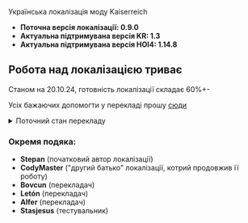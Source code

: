 Українська локалізація моду Kaiserreich 
- **Поточна версія локалізації: 0.9.0**
- **Актуальна підтримувана версія KR: 1.3**
- **Актуальна підтримувана версія HOI4: 1.14.8**

## **Робота над локалізацією триває**
Станом на 20.10.24, готовність локалізації складає 60%+-

Усіх бажаючих допомогти у перекладі прошу [сюди](https://t.me/CodyMaster3)

<details>
<summary>Поточний стан перекладу</summary>

### :white_check_mark:Готово:

### :fast_forward:У процесі затвердження:

### :ballot_box_with_check:Повністю перекладено:
- Україна - **Вадим (Bovcun)** і **Stepan**
- Міттельєвропа - **Данило (CodyMaster)**
- Соц. Італія - **Данило (CodyMaster)**
- Австрійська Імперія - **Letón** i **Stepan**

### :arrow_forward:У процесі перекладу:

### :name_badge:Не перекладено або перекладено частково:
- Усі країни США
- Більшість країн Китаю
- Домініон Канада
- Японія
- Німецька Імперія
- Росія
- Данія
- Ірландія
</details>

### Окремя подяка:
- **Stepan** (початковий автор локалізації)
- **CodyMaster** ("другий батько" локалізації, котрий продовжив її роботу)
- **Bovcun** (перекладач)
- **Letón** (перекладач)
- **Alfer** (перекладач)
- **Stasjesus** (тестувальник)
